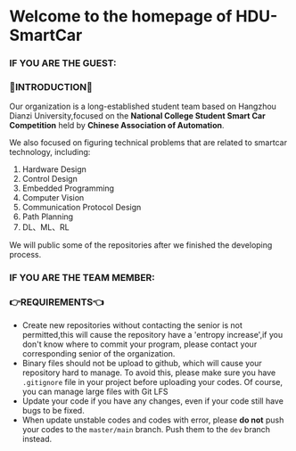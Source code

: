 # Welcome to the homepage of HDU-SmartCar

### **IF YOU ARE THE GUEST:**

### :robot:INTRODUCTION:robot:

Our organization is a long-established student team based on Hangzhou Dianzi University,focused on the **National College Student Smart Car Competition** held by **Chinese Association of Automation**.

We also focused on figuring technical problems that are related to smartcar technology, including:

1. Hardware Design
2. Control Design
3. Embedded Programming
4. Computer Vision
5. Communication Protocol Design
6. Path Planning
7. DL、ML、RL

We will public some of the repositories after we finished the developing process.

### **IF YOU ARE THE TEAM MEMBER:**

### :point_right:REQUIREMENTS:point_left:

- Create new repositories without contacting the senior is not permitted,this will cause the repository have a 'entropy increase',if you don't know where to commit your program, please contact your corresponding senior of the organization.
- Binary files should not be upload to github, which will cause your repository hard to manage. To avoid this, please make sure you have `.gitignore` file in your project before uploading your codes. Of course, you can manage large files with Git LFS
- Update your code if you have any changes, even if your code still have bugs to be fixed.
- When update unstable codes and codes with error, please **do not** push your codes to the `master/main` branch. Push them to the `dev` branch instead.
